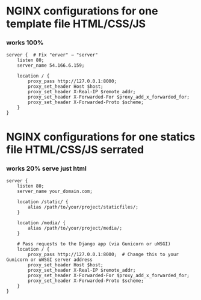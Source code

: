 # NGINX configurations  for one template file HTML/CSS/JS
### works 100%
```nginx
server {  # Fix "erver" → "server"
    listen 80;
    server_name 54.166.6.159;

    location / {
        proxy_pass http://127.0.0.1:8000;
        proxy_set_header Host $host;
        proxy_set_header X-Real-IP $remote_addr;
        proxy_set_header X-Forwarded-For $proxy_add_x_forwarded_for;
        proxy_set_header X-Forwarded-Proto $scheme;
    }
}

```
# NGINX configurations  for one statics file HTML/CSS/JS serrated
### works 20% serve just html
```nginx
server {
    listen 80;
    server_name your_domain.com;

    location /static/ {
        alias /path/to/your/project/staticfiles/;
    }

    location /media/ {
        alias /path/to/your/project/media/;
    }

    # Pass requests to the Django app (via Gunicorn or uWSGI)
    location / {
        proxy_pass http://127.0.0.1:8000;  # Change this to your Gunicorn or uWSGI server address
        proxy_set_header Host $host;
        proxy_set_header X-Real-IP $remote_addr;
        proxy_set_header X-Forwarded-For $proxy_add_x_forwarded_for;
        proxy_set_header X-Forwarded-Proto $scheme;
    }
}
```